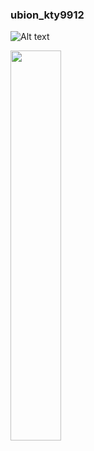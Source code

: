 ### ubion_kty9912

![Alt text](https://img8.yna.co.kr/etc/inner/KR/2018/10/03/AKR20181003044500007_01_i_P4.jpg)

<img src="https://img8.yna.co.kr/etc/inner/KR/2018/10/03/AKR20181003044500007_01_i_P4.jpg" width="40%">